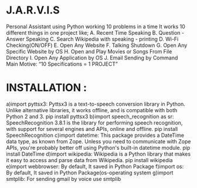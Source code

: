 # J.A.R.V.I.S
Personal Assistant using Python working 10 problems in a time
It works 10 different things in one project like;
A. Recent Time Speaking
B. Question - Answer Speaking
C. Search Wikipedia with speaking - printing
D. Wi-Fi Checking(ON/OFF)
E. Open Any Website
F. Talking Shutdown
G. Open Any Specific Website by OS
H. Open and Play Movies or Songs From File Directory
I. Open Any Application by OS
J. Email Sending by Command
Main Motive: “10 Specifications = 1 PROJECT”

# INSTALLATION :
a)import pyttsx3:
Pyttsx3 is a text-to-speech conversion library in Python. Unlike alternative libraries, it works offline, and is compatible with both Python 2 and 3.
pip install pyttsx3
b)import speech_recognition as sr:
SpeechRecognition 3.8.1 is the library for performing speech recognition, with support for several engines and APIs, online and offline.
pip install SpeechRecognition
c)import datetime:
This package provides a DateTime data type, as known from Zope. Unless you need to communicate with Zope APIs, you're probably better off using Python's built-in datetime module.
pip install DateTime
d)import wikipedia:
Wikipedia is a Python library that makes it easy to access and parse data from Wikipedia.
pip install wikipedia
e)import webbrowser:
By default, It saved in Python Package
f)import os:
By default, It saved in Python Package(os-operating system
g)import smtplib:
For sending gmail by voice use smtplib
